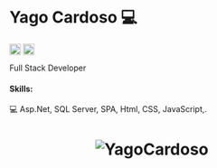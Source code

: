 # Yago Cardoso 💻

<a href="https://www.linkedin.com/in/yago-cardoso-194b2016a/" target="_blank"><img align="center" src="https://cdn.jsdelivr.net/npm/simple-icons@3.0.1/icons/linkedin.svg" alt="maykbrito" height="20" width="20" /></a>
<a href="http://instagram.com" target="_blank"><img align="center" src="https://cdn.jsdelivr.net/npm/simple-icons@3.0.1/icons/instagram.svg" alt="maykbrito" height="20" width="20" /></a>

Full Stack Developer 
#### Skills: 

💻 Asp.Net, SQL Server, SPA, Html, CSS, JavaScript,.

<h1 align="center">
<img alt="YagoCardoso" src="https://github-readme-stats.codestackr.vercel.app/api?username=yagocardoso&show_icons=true&hide_border=true&theme=dark" />
</h1>
